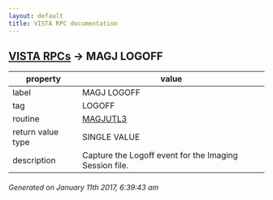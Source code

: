 ```yaml
---
layout: default
title: VISTA RPC documentation
---
```




## [VISTA RPCs](TableOfContent.md) &#8594; MAGJ LOGOFF 

 property | value 
--- | --- 
 label | MAGJ LOGOFF
 tag | LOGOFF
 routine | [MAGJUTL3](http://code.osehra.org/dox/Routine_MAGJUTL3_source.html)
 return value type | SINGLE VALUE
 description | Capture the Logoff event for the Imaging Session file.




 ###### Generated on January 11th 2017, 6:39:43 am